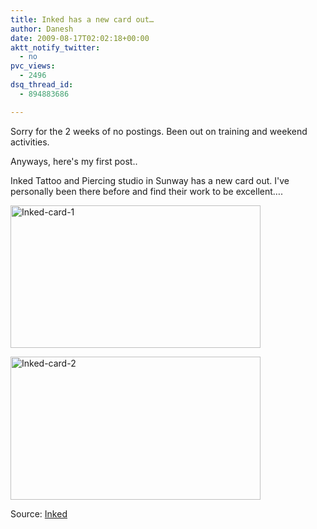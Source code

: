 ```yaml
---
title: Inked has a new card out…
author: Danesh
date: 2009-08-17T02:02:18+00:00
aktt_notify_twitter:
  - no
pvc_views:
  - 2496
dsq_thread_id:
  - 894883686

---
```

Sorry for the 2 weeks of no postings. Been out on training and weekend activities.

Anyways, here's my first post..

Inked Tattoo and Piercing studio in Sunway has a new card out. I've personally been there before and find their work to be excellent&#8230;.

[<img loading="lazy" class="alignnone size-full wp-image-1699" title="Inked-card-1" src="/wp-content/uploads/2009/08/Inked-card-1.png" alt="Inked-card-1" width="400" height="228" />][1]

[<img loading="lazy" class="alignnone size-full wp-image-1700" title="Inked-card-2" src="/wp-content/uploads/2009/08/Inked-card-2.png" alt="Inked-card-2" width="400" height="229" />][2]

Source: [Inked][3]

 [1]: /wp-content/uploads/2009/08/Inked-card-1.png
 [2]: /wp-content/uploads/2009/08/Inked-card-2.png
 [3]: http://inkedtattoo.blogspot.com/2009/08/new-inkcard.html